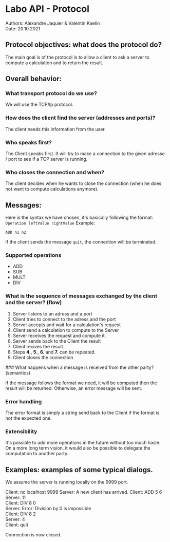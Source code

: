 # Labo API - Protocol

Authors: Alexandre Jaquier & Valentin Kaelin  
Date: 20.10.2021

## Protocol objectives: what does the protocol do?
The main goal is of the protocol is to allow a client to ask a server to compute a calculation and to return the result.

## Overall behavior:
### What transport protocol do we use?  
We will use the TCP/Ip protocol.

### How does the client find the server (addresses and ports)?  
The client needs this information from the user.

### Who speaks first?  
The Client speaks first. It will try to make a connection to the given adresse / port to see if a TCP server is running.

### Who closes the connection and when?  
The client decides when he wants to close the connection (when he does not want to compute calculations anymore).

## Messages:

Here is the syntax we have chosen, it's basically following the format: ``Operation leftValue rightValue``
Example: 

``ADD n1 n2``

If the client sends the message `quit`, the connection will be terminated.

### Supported operations

* ADD
* SUB
* MULT
* DIV

### What is the sequence of messages exchanged by the client and the server? (flow)

1. Server listens to an adress and a port
2. Client tries to connect to the adress and the port
3. Server accepts and wait for a calculation's request
4. Client send a calculation to compute to the Server
5. Server receives the request and compute it.
6. Server sends back to the Client the result
7. Client recives the result
8. Steps **4.**, **5.**, **6.** and **7.** can be repeated.
9. Client closes the connection

### What happens when a message is received from the other party? (semantics)

If the message follows the format we need, it will be computed then the result will be returned.
Otherwise, an error message will be sent.

### Error handling
The error format is simply a string send back to the Client if the format is not the expected one.

### Extensibility
It's possible to add more operations in the future without too much hasle. On a more long term vision, it would also be possible to delegate the computation to another party.

## Examples: examples of some typical dialogs.

We assume the server is running locally on the 9999 port.

Client: nc localhost 9999
Server: A new client has arrived.
Client: ADD 5 6  
Server: 11  
Client: DIV 8 0  
Server: Error: Division by 0 is impossible  
Client: DIV 8 2  
Server: 4  
Client: quit 

Connection is now closed.

